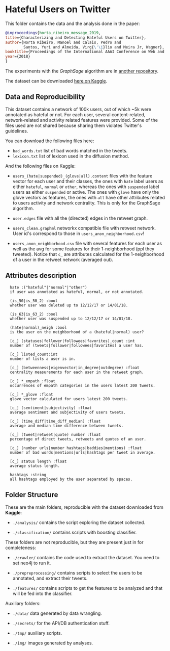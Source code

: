 # Hateful Users on Twitter

This folder contains the data and the analysis done in the paper:

~~~bibtex
@inproceedings{horta_ribeiro_message_2019,
title={Characterizing and Detecting Hateful Users on Twitter},
author={Horta Ribeiro, Manoel and Calais, Pedro and 
        Santos, Yuri and Almeida, Virg{\'\i}lio and Meira Jr, Wagner},
booktitle={Proceedings of the International AAAI Conference on Web and Social Media},
year={2018}
}
~~~
    
The experiments with the *GraphSage* algorithm are in [another repository](https://github.com/manoelhortaribeiro/GraphSageHatefulUsers).

The dataset can be downloaded [here on Kaggle](https://www.kaggle.com/manoelribeiro/hateful-users-on-twitter).

## Data and Reproducibility

This dataset contains a network of 100k users, out of which ~5k were annotated as hateful or not. For each user, several content-related, network-related and activity related features were provided. Some of the files used are not shared because sharing them violates Twitter's guidelines. 

You can download the following files here:

- `bad_words.txt` list of bad words matched in the tweets.
- `lexicon.txt` list of lexicon used in the diffusion method.

And the following files on Kaggle:

- `users_(hate|suspended)_(glove|all).content` files with the feature vector for each user and their classes, the ones with `hate` label users as either `hateful`, `normal` or `other`, whereas the ones with `suspended` label users as either `suspended` or active. The ones with `glove` have only the glove vectors as features, the ones with `all` have other attributes related to users activity and network centrality. This is only for the GraphSage algorithm.

- `user.edges` file with all the (directed) edges in the retweet graph.

- `users_clean.graphml` networkx compatible file with retweet network. User id's correspond to those in `users_anon_neighborhood.csv`!

- `users_anon_neighborhood.csv`  file with several features for each user as well as the avg for some features for their 1-neighborhood (ppl they tweeted). Notice that `c_` are attributes calculated for the 1-neighborhood of a user in the retweet network (averaged out).

## Attributes description

      hate :("hateful"|"normal"|"other")
      if user was annotated as hateful, normal, or not annotated.
      
      (is_50|is_50_2) :bool
      whether user was deleted up to 12/12/17 or 14/01/18. 
      
      (is_63|is_63_2) :bool
      whether user was suspended up to 12/12/17 or 14/01/18. 
            
      (hate|normal)_neigh :bool
      is the user on the neighborhood of a (hateful|normal) user? 
      
      [c_] (statuses|follower|followees|favorites)_count :int
      number of (tweets|follower|followees|favorites) a user has.
      
      [c_] listed_count:int
      number of lists a user is in.
        
      [c_] (betweenness|eigenvector|in_degree|outdegree) :float
      centrality measurements for each user in the retweet graph.
      
      [c_] *_empath :float
      occurrences of empath categories in the users latest 200 tweets.
      
      [c_] *_glove :float          
      glove vector calculated for users latest 200 tweets.
      
      [c_] (sentiment|subjectivity) :float
      average sentiment and subjectivity of users tweets.
      
      [c_] (time_diff|time_diff_median) :float
      average and median time difference between tweets.
      
      [c_] (tweet|retweet|quote) number :float
      percentage of direct tweets, retweets and quotes of an user.
      
      [c_] (number urls|number hashtags|baddies|mentions) :float
      number of bad words|mentions|urls|hashtags per tweet in average.
      
      [c_] status length :float
      average status length.
      
      hashtags :string
      all hashtags employed by the user separated by spaces.

## Folder Structure

These are the main folders, reproducible with the dataset downloaded from **Kaggle**:

- `./analysis/` contains the script exploring the dataset collected.

- `./classification/` contains scripts with boosting classifier.

These folders are not reproducible, but they are present just in for completeness:

- `./crawler/` contains the code used to extract the dataset. You need to set neo4j to run it.

- `./prepreprocessing/` contains scripts to select the users to be annotated, and extract their tweets.

- `./features/` contains scripts to get the features to be analyzed and that will be fed into the classifier.

Auxiliary folders:

- `./data/` data generated by data wrangling.

- `./secrets/` for the API/DB authentication stuff.

- `./tmp/` auxiliary scripts.

- `./img/` images generated by analyses.
